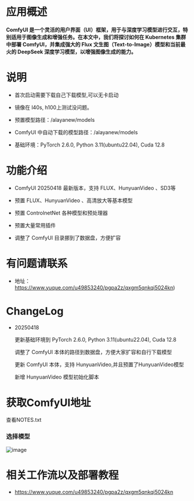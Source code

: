 # 应用概述



#### ComfyUI 是一个灵活的用户界面（UI）框架，用于与深度学习模型进行交互，特别适用于图像生成和增强任务。在本文中，我们将探讨如何在 Kubernetes 集群中部署 ComfyUI，并集成强大的 Flux 文生图（Text-to-Image）模型和当前最火的 DeepSeek 深度学习模型，以增强图像生成的能力。

# 说明



- 首次启动需要下载自己下载模型,可以无卡启动

- 镜像在 l40s, h100上测试没问题。
- 预置模型路径：/alayanew/models
- ComfyUI 中自动下载的模型路径：/alayanew/models
- 基础环境：PyTorch 2.6.0, Python 3.11(ubuntu22.04), Cuda 12.8

# 功能介绍



- ComfyUI 20250418 最新版本，支持 FLUX、HunyuanVideo 、SD3等

- 预置 FLUX、HunyuanVideo 、高清放大等基本模型
- 预置 ControlnetNet 各种模型和预处理器
- 预置大量常用插件
- 调整了 ComfyUI 目录挪到了数据盘，方便扩容

# 有问题请联系

- 地址：https://www.yuque.com/u49853240/pgpa2z/qxgm5qnkqi5024kn)

  

# ChangeLog

- 20250418

  更新基础环境到 PyTorch 2.6.0, Python 3.11(ubuntu22.04), Cuda 12.8

  调整了 ComfyUI 本体的路径到数据盘，方便大家扩容和自行下载模型

  更新 ComfyUI 本体，支持 HunyuanVideo,并且预置了HunyuanVideo模型

  新增 HunyuanVideo 模型初始化脚本



# 获取ComfyUI地址
查看NOTES.txt 


### 选择模型

![image](https://caddy-x-caddy-x-vckg0tnisvp5.sproxy.hd-01.alayanew.com:22443/helm-images/comfyui/image1.png)

# 相关工作流以及部署教程



- https://www.yuque.com/u49853240/pgpa2z/qxgm5qnkqi5024kn


